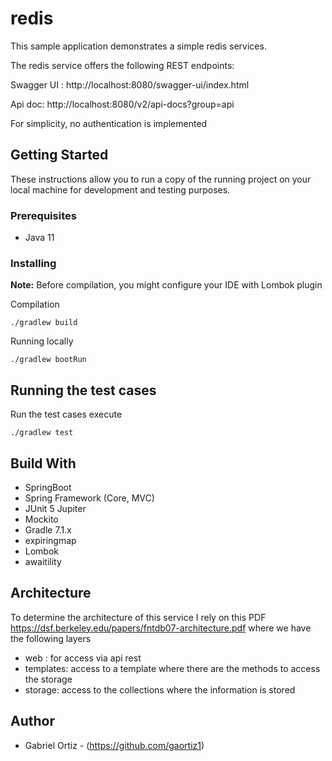 # redis


This sample application demonstrates a simple redis services.

The redis service offers the following REST endpoints:

Swagger UI : http://localhost:8080/swagger-ui/index.html

Api doc: http://localhost:8080/v2/api-docs?group=api


For simplicity, no authentication is implemented

## Getting Started



These instructions allow you to run a copy of the running project on your local machine for development and testing purposes.
### Prerequisites

- Java 11

### Installing

**Note:** Before compilation, you might configure your IDE with Lombok plugin

Compilation

```
./gradlew build
```

Running locally

```
./gradlew bootRun
```


## Running the test cases

Run the test cases execute

```
./gradlew test
```


## Build With

- SpringBoot
- Spring Framework (Core, MVC)
- JUnit 5 Jupiter
- Mockito
- Gradle 7.1.x
- expiringmap
- Lombok
- awaitility

## Architecture
To determine the architecture of this service I rely on this PDF  https://dsf.berkeley.edu/papers/fntdb07-architecture.pdf
where we have the following layers
- web : for access via api rest
- templates: access to a template where there are the methods to access the storage
- storage: access to the collections where the information is stored

## Author

- Gabriel Ortiz - (https://github.com/gaortiz1)
